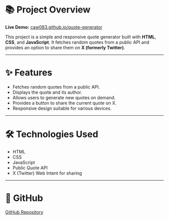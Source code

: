 # 📚 Project Overview

**Live Demo:** [caw083.github.io/quote-generator](https://caw083.github.io/quote-generator)

This project is a simple and responsive quote generator built with **HTML**, **CSS**, and **JavaScript**. It fetches random quotes from a public API and provides an option to share them on **X (formerly Twitter)**.

---

# ✨ Features

- Fetches random quotes from a public API.
- Displays the quote and its author.
- Allows users to generate new quotes on demand.
- Provides a button to share the current quote on X.
- Responsive design suitable for various devices.

---

# 🛠️ Technologies Used

- HTML  
- CSS  
- JavaScript  
- Public Quote API  
- X (Twitter) Web Intent for sharing  

---

# 🔗 GitHub

[GitHub Repository](https://github.com/caw083/quote-generator)
